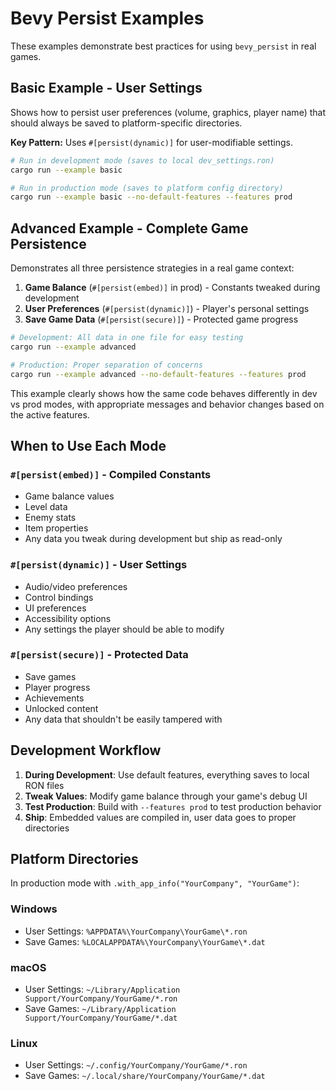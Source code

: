 # Bevy Persist Examples

These examples demonstrate best practices for using `bevy_persist` in real games.

## Basic Example - User Settings
Shows how to persist user preferences (volume, graphics, player name) that should always be saved to platform-specific directories.

**Key Pattern:** Uses `#[persist(dynamic)]` for user-modifiable settings.

```bash
# Run in development mode (saves to local dev_settings.ron)
cargo run --example basic

# Run in production mode (saves to platform config directory)
cargo run --example basic --no-default-features --features prod
```

## Advanced Example - Complete Game Persistence
Demonstrates all three persistence strategies in a real game context:

1. **Game Balance** (`#[persist(embed)]` in prod) - Constants tweaked during development
2. **User Preferences** (`#[persist(dynamic)]`) - Player's personal settings  
3. **Save Game Data** (`#[persist(secure)]`) - Protected game progress

```bash
# Development: All data in one file for easy testing
cargo run --example advanced

# Production: Proper separation of concerns
cargo run --example advanced --no-default-features --features prod
```

This example clearly shows how the same code behaves differently in dev vs prod modes,
with appropriate messages and behavior changes based on the active features.

## When to Use Each Mode

### `#[persist(embed)]` - Compiled Constants
- Game balance values
- Level data
- Enemy stats
- Item properties
- Any data you tweak during development but ship as read-only

### `#[persist(dynamic)]` - User Settings
- Audio/video preferences
- Control bindings
- UI preferences
- Accessibility options
- Any settings the player should be able to modify

### `#[persist(secure)]` - Protected Data
- Save games
- Player progress
- Achievements
- Unlocked content
- Any data that shouldn't be easily tampered with

## Development Workflow

1. **During Development**: Use default features, everything saves to local RON files
2. **Tweak Values**: Modify game balance through your game's debug UI
3. **Test Production**: Build with `--features prod` to test production behavior
4. **Ship**: Embedded values are compiled in, user data goes to proper directories

## Platform Directories

In production mode with `.with_app_info("YourCompany", "YourGame")`:

### Windows
- User Settings: `%APPDATA%\YourCompany\YourGame\*.ron`
- Save Games: `%LOCALAPPDATA%\YourCompany\YourGame\*.dat`

### macOS
- User Settings: `~/Library/Application Support/YourCompany/YourGame/*.ron`
- Save Games: `~/Library/Application Support/YourCompany/YourGame/*.dat`

### Linux
- User Settings: `~/.config/YourCompany/YourGame/*.ron`
- Save Games: `~/.local/share/YourCompany/YourGame/*.dat`
